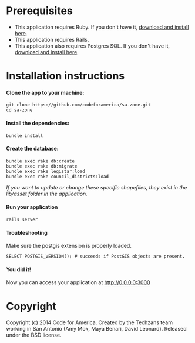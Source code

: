 # Prerequisites

* This application requires Ruby. If you don't have it, [download and install here](https://www.ruby-lang.org/en/installation/).
* This application requires Rails.
* This application also requires Postgres SQL. If you don't have it, [download and install here](http://postgresapp.com/).

# Installation instructions

#### Clone the app to your machine:

    git clone https://github.com/codeforamerica/sa-zone.git
    cd sa-zone

#### Install the dependencies:

    bundle install

#### Create the database:

    bundle exec rake db:create
    bundle exec rake db:migrate
    bundle exec rake legistar:load
    bundle exec rake council_districts:load

*If you want to update or change these specific shapefiles, they exist in the lib/asset folder in the application.*

#### Run your application

    rails server

#### Troubleshooting

Make sure the postgis extension is properly loaded.

    SELECT POSTGIS_VERSION(); # succeeds if PostGIS objects are present.

#### You did it!

Now you can access your application at http://0.0.0.0:3000

# Copyright

Copyright (c) 2014 Code for America. Created by the Techzans team working in San Antonio (Amy Mok, Maya Benari, David Leonard). Released under the BSD license.
